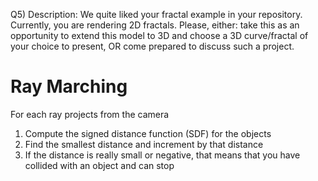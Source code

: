 Q5)
Description: We quite liked your fractal example in your repository. Currently, you are rendering
2D fractals. Please, either: take this as an opportunity to extend this model to 3D and choose a
3D curve/fractal of your choice to present, OR come prepared to discuss such a project.

# Ray Marching

For each ray projects from the camera

1. Compute the signed distance function (SDF) for the objects
1. Find the smallest distance and increment by that distance
1. If the distance is really small or negative, that means that you have collided with an object and can stop
